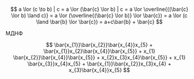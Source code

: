 $$
a \lor (c \to b) | c = a \lor (\bar{c} \lor b) | c = a \lor \overline{((\bar{c} \lor b) \land c)} = a \lor (\overline{(\bar{c} \lor b)} \lor \bar{c}) = a \lor (c \land \bar{b} \lor \bar{c}) = a+c\bar{b} + \bar{c} 
$$

МДНФ

$$
\bar{x_{1}}\bar{x_{2}}\bar{x_{4}}x_{5} + \bar{x_{1}}x_{2}\bar{x_{4}}\bar{x_{5}} + x_{1} \bar{x_{2}}\bar{x_{4}}\bar{x_{5}} + x_{2}x_{3}x_{4}\bar{x_{5}} + x_{1} \bar{x_{3}}x_{4}x_{5} + \bar{x_{1}}\bar{x_{2}}x_{3}x_{4} + x_{3}\bar{x_{4}}x_{5}
$$
